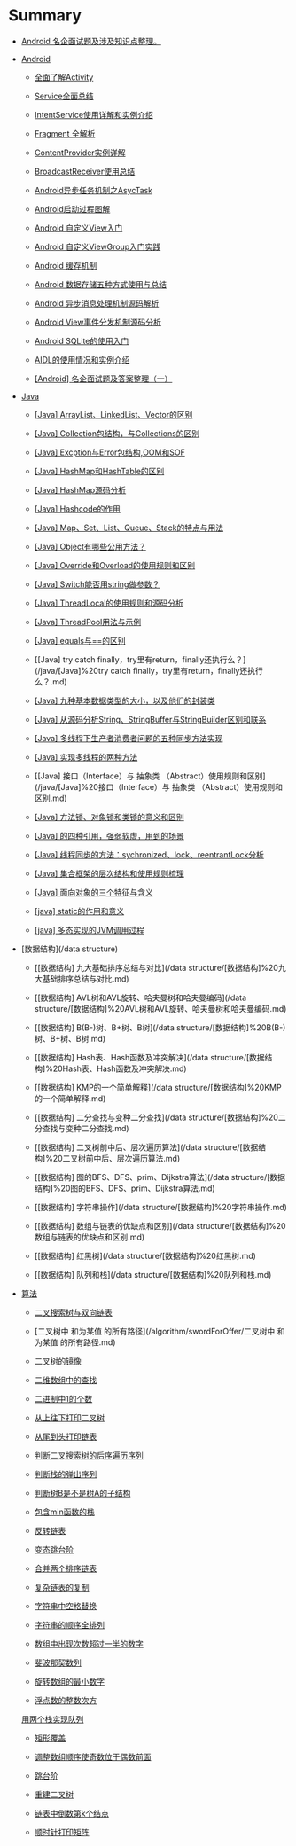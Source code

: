

# Summary


* [Android 名企面试题及涉及知识点整理。](README.md)

* [Android](/android)

	* [全面了解Activity](/android/全面了解Activity.md)

	* [Service全面总结](/android/Service全面总结.md)

	* [IntentService使用详解和实例介绍](/android/IntentService使用详解和实例介绍.md)

	* [Fragment 全解析](/android/Fragment%20全解析.md)

	* [ContentProvider实例详解](/android/ContentProvider实例详解.md)

	* [BroadcastReceiver使用总结](/android/BroadcastReceiver使用总结.md)

	* [Android异步任务机制之AsycTask](/android/Android异步任务机制之AsycTask.md)

	* [Android启动过程图解](/android/Android启动过程图解.md)

	* [Android 自定义View入门](/android/Android%20自定义View入门.md)

	* [Android 自定义ViewGroup入门实践](/android/Android%20自定义ViewGroup入门实践.md)

	* [Android 缓存机制](/android/Android%20缓存机制.md)

	* [Android 数据存储五种方式使用与总结](/android/Android%20数据存储五种方式使用与总结.md)

	* [Android 异步消息处理机制源码解析](/android/Android%20异步消息处理机制源码解析.md)

	* [Android View事件分发机制源码分析](/android/Android%20View事件分发机制源码分析.md)

	* [Android SQLite的使用入门](/android/Android%20SQLite的使用入门.md)

	* [AIDL的使用情况和实例介绍](/android/AIDL的使用情况和实例介绍.md)

	* [[Android] 名企面试题及答案整理（一）](/android/[Android]%20名企面试题及答案整理%EF%BC%88一%EF%BC%89.md) 

  
* [Java](/java)

	* [[Java] ArrayList、LinkedList、Vector的区别](/java/[Java]%20ArrayList%E3%80%81LinkedList%E3%80%81Vector的区别.md)

	* [[Java] Collection包结构，与Collections的区别](/java/[Java]%20Collection包结构，与Collections的区别.md)

	* [[Java] Excption与Error包结构,OOM和SOF](/java/[Java]%20Excption与Error包结构,OOM和SOF.md)

	* [[Java] HashMap和HashTable的区别](/java/[Java]%20HashMap和HashTable的区别.md)

	* [[Java] HashMap源码分析](/java/[Java]%20HashMap源码分析.md)

	* [[Java] Hashcode的作用](/java/[Java]%20Hashcode的作用.md)

	* [[Java] Map、Set、List、Queue、Stack的特点与用法](/java/[Java]%20Map、Set、List、Queue、Stack的特点与用法.md)
 
	* [[Java] Object有哪些公用方法？](/java/[Java]%20Object有哪些公用方法？.md)

	* [[Java] Override和Overload的使用规则和区别](/java/[Java]%20Override和Overload的使用规则和区别.md)

	* [[Java] Switch能否用string做参数？](/java/[Java]%20Switch能否用string做参数？.md)

	* [[Java] ThreadLocal的使用规则和源码分析](/java/[Java]%20ThreadLocal的使用规则和源码分析.md)

	* [[Java] ThreadPool用法与示例](/java/[Java]%20ThreadPool用法与示例.md)
	* [[Java] equals与==的区别](/java/[Java]%20equals与==的区别.md)

	* [[Java] try catch finally，try里有return，finally还执行么？](/java/[Java]%20try catch finally，try里有return，finally还执行么？.md)

	* [[Java] 九种基本数据类型的大小，以及他们的封装类](/java/[Java]%20九种基本数据类型的大小，以及他们的封装类.md)

	* [[Java] 从源码分析String、StringBuffer与StringBuilder区别和联系](/java/[Java]%20从源码分析String、StringBuffer与StringBuilder区别和联系.md)

	* [[Java] 多线程下生产者消费者问题的五种同步方法实现](/java/[Java]%20多线程下生产者消费者问题的五种同步方法实现.md)

	* [[Java] 实现多线程的两种方法](/java/[Java]%20实现多线程的两种方法.md)

	* [[Java] 接口（Interface）与 抽象类 （Abstract）使用规则和区别](/java/[Java]%20接口（Interface）与 抽象类 （Abstract）使用规则和区别.md)

	* [[Java] 方法锁、对象锁和类锁的意义和区别](/java/[Java]%20方法锁、对象锁和类锁的意义和区别.md)

	* [[Java] 的四种引用，强弱软虚，用到的场景](/java/[Java]%20的四种引用，强弱软虚，用到的场景.md)

	* [[Java] 线程同步的方法：sychronized、lock、reentrantLock分析](/java/[Java]%20线程同步的方法：sychronized、lock、reentrantLock分析.md)

	* [[Java] 集合框架的层次结构和使用规则梳理](/java/[Java]%20集合框架的层次结构和使用规则梳理.md)

	* [[Java] 面向对象的三个特征与含义](/java/[Java]%20面向对象的三个特征与含义.md)

	* [[java] static的作用和意义](/java/[java]%20static的作用和意义.md)

	* [[java] 多态实现的JVM调用过程](/java/[java]%20多态实现的JVM调用过程.md)


* [数据结构](/data structure)

	* [[数据结构] 九大基础排序总结与对比](/data structure/[数据结构]%20九大基础排序总结与对比.md)

	* [[数据结构] AVL树和AVL旋转、哈夫曼树和哈夫曼编码](/data structure/[数据结构]%20AVL树和AVL旋转、哈夫曼树和哈夫曼编码.md)

	* [[数据结构] B(B-)树、B+树、B树](/data structure/[数据结构]%20B(B-)树、B+树、B树.md)

	* [[数据结构] Hash表、Hash函数及冲突解决](/data structure/[数据结构]%20Hash表、Hash函数及冲突解决.md)

	* [[数据结构] KMP的一个简单解释](/data structure/[数据结构]%20KMP的一个简单解释.md)

	* [[数据结构] 二分查找与变种二分查找](/data structure/[数据结构]%20二分查找与变种二分查找.md)

	* [[数据结构] 二叉树前中后、层次遍历算法](/data structure/[数据结构]%20二叉树前中后、层次遍历算法.md)

	* [[数据结构] 图的BFS、DFS、prim、Dijkstra算法](/data structure/[数据结构]%20图的BFS、DFS、prim、Dijkstra算法.md)

	* [[数据结构] 字符串操作](/data structure/[数据结构]%20字符串操作.md)

	* [[数据结构] 数组与链表的优缺点和区别](/data structure/[数据结构]%20数组与链表的优缺点和区别.md)

	* [[数据结构] 红黑树](/data structure/[数据结构]%20红黑树.md)

	* [[数据结构] 队列和栈](/data structure/[数据结构]%20队列和栈.md)

* [算法](/algorithm)

	* [二叉搜索树与双向链表](/algorithm/swordForOffer/二叉搜索树与双向链表.md)

	* [二叉树中 和为某值 的所有路径](/algorithm/swordForOffer/二叉树中 和为某值 的所有路径.md)

	* [二叉树的镜像](/algorithm/swordForOffer/二叉树的镜像.md)

	* [二维数组中的查找](/algorithm/swordForOffer/二维数组中的查找.md)

	* [二进制中1的个数](/algorithm/swordForOffer/二进制中1的个数.md)

	* [从上往下打印二叉树](/algorithm/swordForOffer/从上往下打印二叉树.md)

	* [从尾到头打印链表](/algorithm/swordForOffer/从尾到头打印链表.md)

	* [判断二叉搜索树的后序遍历序列](/algorithm/swordForOffer/判断二叉搜索树的后序遍历序列.md)

	* [判断栈的弹出序列](/algorithm/swordForOffer/判断栈的弹出序列.md)

	* [判断树B是不是树A的子结构](/algorithm/swordForOffer/判断树B是不是树A的子结构.md)

	* [包含min函数的栈](/algorithm/swordForOffer/包含min函数的栈.md)

	* [反转链表](/algorithm/swordForOffer/反转链表.md)

	* [变态跳台阶](/algorithm/swordForOffer/变态跳台阶.md)

	* [合并两个排序链表](/algorithm/swordForOffer/合并两个排序链表.md)

	* [复杂链表的复制](/algorithm/swordForOffer/复杂链表的复制.md)

	* [字符串中空格替换](/algorithm/swordForOffer/字符串中空格替换.md)

	* [字符串的顺序全排列](/字符串的顺序全排列.md)

	* [数组中出现次数超过一半的数字](/algorithm/swordForOffer/数组中出现次数超过一半的数字.md)

	* [斐波那契数列](/algorithm/swordForOffer/斐波那契数列.md)

	* [旋转数组的最小数字](/algorithm/swordForOffer/旋转数组的最小数字.md)

	* [浮点数的整数次方](/algorithm/swordForOffer/浮点数的整数次方.md)

	 [用两个栈实现队列](/algorithm/swordForOffer/用两个栈实现队列.md)

	* [矩形覆盖](/algorithm/swordForOffer/矩形覆盖.md)

	* [调整数组顺序使奇数位于偶数前面](/algorithm/swordForOffer/调整数组顺序使奇数位于偶数前面.md)

	* [跳台阶](/algorithm/swordForOffer/跳台阶.md)

	* [重建二叉树](/algorithm/swordForOffer/重建二叉树.md)

	* [链表中倒数第k个结点](/algorithm/swordForOffer/链表中倒数第k个结点.md)

	* [顺时针打印矩阵](/algorithm/swordForOffer/顺时针打印矩阵.md)








